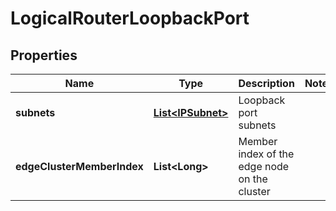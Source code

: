 # LogicalRouterLoopbackPort

## Properties
Name | Type | Description | Notes
------------ | ------------- | ------------- | -------------
**subnets** | [**List&lt;IPSubnet&gt;**](IPSubnet.md) | Loopback port subnets | 
**edgeClusterMemberIndex** | **List&lt;Long&gt;** | Member index of the edge node on the cluster | 
